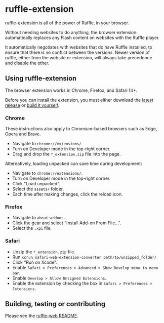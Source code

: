 # ruffle-extension

ruffle-extension is all of the power of Ruffle, in your browser.

Without needing websites to do anything, the browser extension automatically replaces any Flash content on websites with the Ruffle player.

It automatically negotiates with websites that do have Ruffle installed, to ensure that there is no conflict between the versions. Newer version of ruffle, either from the website or extension, will always take precedence and disable the other.

## Using ruffle-extension

The browser extension works in Chrome, Firefox, and Safari 14+.

Before you can install the extension, you must either download the [latest release](https://github.com/ruffle-rs/ruffle/releases) or [build it yourself](../../README.md).

### Chrome

These instructions also apply to Chromium-based browsers such as Edge, Opera and Brave.

- Navigate to `chrome://extensions/`.
- Turn on Developer mode in the top-right corner.
- Drag and drop the `*_extension.zip` file into the page.

Alternatively, loading unpacked can save time during development:

- Navigate to `chrome://extensions/`.
- Turn on Developer mode in the top-right corner.
- Click "Load unpacked".
- Select the `assets/` folder.
- Each time after making changes, click the reload icon.

### Firefox

- Navigate to `about:addons`.
- Click the gear and select "Install Add-on From File...".
- Select the `.xpi` file.

### Safari

- Unzip the `*_extension.zip` file.
- Run `xcrun safari-web-extension-converter path/to/unzipped_folder/`
- Click "Run on Xcode".
- Enable `Safari > Preferences > Advanced > Show Develop menu in menu bar`.
- Enable `Develop > Allow Unsigned Extensions`.
- Enable the extension by checking the box in `Safari > Preferences > Extensions`.

## Building, testing or contributing

Please see the [ruffle-web README](../../README.md).

